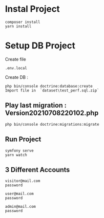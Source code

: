 # **Instal Project**
~~~~
composer install
yarn install
~~~~

# **Setup DB Project**

Create file 
~~~
.env.local
~~~

Create DB :  
~~~~
php bin/console doctrine:database:create
Import file in  `dataset\test_perf.sql.zip`
~~~~
## **Play last migration** : Version20210708220102.php
~~~~
php bin/console doctrine:migrations:migrate 
~~~~

## **Run Project**
~~~~
symfony serve
yarn watch 
~~~~

## **3 Different Accounts**
~~~~
visitor@mail.com 
password 
~~~~
~~~~
user@mail.com 
password 
~~~~
~~~~
admin@mail.com 
password 
~~~~